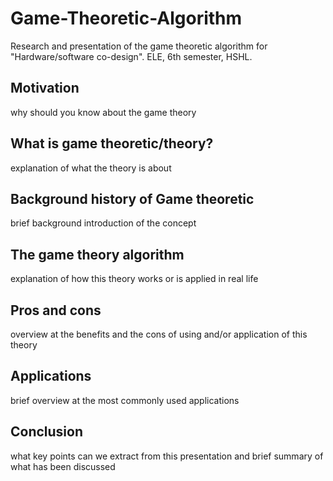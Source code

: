 # Game-Theoretic-Algorithm
 Research and presentation of the game theoretic algorithm for "Hardware/software co-design". ELE, 6th semester, HSHL.
 
## Motivation

why should you know about the game theory

## What is game theoretic/theory?

explanation of what the theory is about

## Background history of Game theoretic

brief background introduction of the concept

## The game theory algorithm

explanation of how this theory works or is applied in real life

## Pros and cons

overview at the benefits and the cons of using and/or application of this theory

## Applications

brief overview at the most commonly used applications

## Conclusion

what key points can we extract from this presentation and brief summary of what has been discussed


